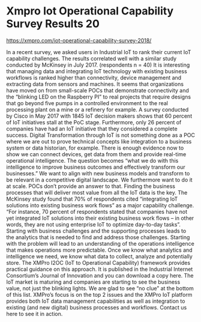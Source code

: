 # Xmpro Iot Operational Capability Survey Results 20

https://xmpro.com/iot-operational-capability-survey-2018/

In a recent survey, we asked users in Industrial IoT to rank their current IoT capability challenges. The results correlated well with a similar study conducted by McKinsey in July 2017. (respondents n = 40) It is interesting that managing data and integrating IoT technology with existing business workflows is ranked higher than connectivity, device management and extracting data from sensors and machines. It seems that organizations have moved on from small-scale POCs that demonstrate connectivity and the “blinking LED on the Raspberry PI” to real projects that require designs that go beyond five pumps in a controlled environment to the real processing plant on a mine or a refinery for example. A survey conducted by Cisco in May 2017 with 1845 IoT decision makers shows that 60 percent of IoT initiatives stall at the PoC stage. Furthermore, only 26 percent of companies have had an IoT initiative that they considered a complete success. Digital Transformation through IoT is not something done as a POC where we are out to prove technical concepts like integration to a business system or data historian, for example. There is enough evidence now to show we can connect devices, get data from them and provide real-time operational intelligence. The question becomes “what we do with this intelligence to improve business outcomes and effectively transform our businesses.” We want to align with new business models and transform to be relevant in a competitive digital landscape.  We furthermore want to do it at scale. POCs don’t provide an answer to that. Finding the business processes that will deliver most value from all the IoT data is the key. The McKinsey study found that 70% of respondents cited “integrating IoT solutions into existing business work flows” as a major capability challenge. “For instance, 70 percent of respondents stated that companies have not yet integrated IoT solutions into their existing business work flows – in other words, they are not using enterprise IoT to optimize day-to-day tasks”. Starting with business challenges and the supporting processes leads to the analytics that is needed to find and address those challenges. Starting with the problem will lead to an understanding of the operations intelligence that makes operations more predictable. Once we know what analytics and intelligence we need, we know what data to collect, analyze and potentially store. The XMPro I2OC (IoT to Operational Capability) framework provides practical guidance on this approach. It is published in the Industrial Internet Consortium’s Journal of Innovation and you can download a copy here. The IoT market is maturing and companies are starting to see the business value, not just the blinking lights. We are glad to see “no clue” at the bottom of this list. XMPro’s focus is on the top 2 issues and the XMPro IoT platform provides both IoT data management capabilities as well as integration to existing (and new digital) business processes and workflows. Contact us here to see it in action.
